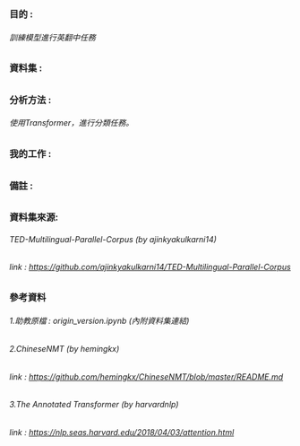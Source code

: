 ### 目的 :
###### 訓練模型進行英翻中任務

### 資料集 : 
###### 

### 分析方法 : 
###### 使用Transformer，進行分類任務。

### 我的工作 : 
###### 
###### 
###### 

### 備註 :
###### 
###### 

### 資料集來源:
###### TED-Multilingual-Parallel-Corpus (by ajinkyakulkarni14)
###### link : https://github.com/ajinkyakulkarni14/TED-Multilingual-Parallel-Corpus

### 參考資料
###### 1.助教原檔 : origin_version.ipynb (內附資料集連結)
###### 2.ChineseNMT (by hemingkx)
######   link : https://github.com/hemingkx/ChineseNMT/blob/master/README.md
###### 3.The Annotated Transformer (by harvardnlp)
######   link : https://nlp.seas.harvard.edu/2018/04/03/attention.html

